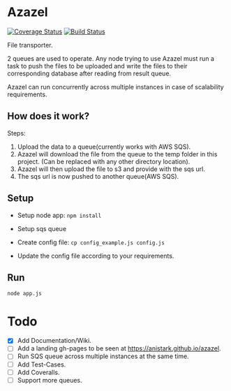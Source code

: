 # Azazel

[![Coverage Status](https://coveralls.io/repos/github/anistark/azazel/badge.svg)](https://coveralls.io/github/anistark/azazel)
[![Build Status](https://travis-ci.org/anistark/azazel.svg?branch=master)](https://travis-ci.org/anistark/azazel)

File transporter.

2 queues are used to operate. Any node trying to use Azazel must run a task to push the files to be uploaded and write the files to their corresponding database after reading from result queue.

Azazel can run concurrently across multiple instances in case of scalability requirements.

## How does it work?

Steps:
 1. Upload the data to a queue(currently works with AWS SQS).
 2. Azazel will download the file from the queue to the temp folder in this project. (Can be replaced with any other directory location).
 3. Azazel will then upload the file to s3 and provide with the sqs url.
 4. The sqs url is now pushed to another queue(AWS SQS).


## Setup

* Setup node app: `npm install`

* Setup sqs queue

* Create config file: `cp config_example.js config.js`

* Update the config file according to your requirements.

## Run

`node app.js`


# Todo

- [x] Add Documentation/Wiki.
- [ ] Add a landing gh-pages to be seen at https://anistark.github.io/azazel.
- [ ] Run SQS queue across multiple instances at the same time.
- [ ] Add Test-Cases.
- [ ] Add Coveralls.
- [ ] Support more queues.

